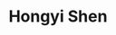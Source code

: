 ---
# Display name

title: Hongyi Shen
user_groups: ["Current Master Students"]



organizations:
- name: 2019- 

Interests:
- Data Science

---